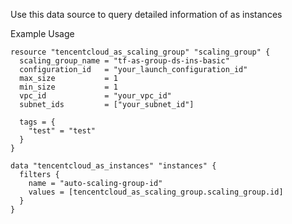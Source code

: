 Use this data source to query detailed information of as instances

Example Usage

```hcl
resource "tencentcloud_as_scaling_group" "scaling_group" {
  scaling_group_name = "tf-as-group-ds-ins-basic"
  configuration_id   = "your_launch_configuration_id"
  max_size           = 1
  min_size           = 1
  vpc_id             = "your_vpc_id"
  subnet_ids         = ["your_subnet_id"]

  tags = {
    "test" = "test"
  }
}

data "tencentcloud_as_instances" "instances" {
  filters {
	name = "auto-scaling-group-id"
	values = [tencentcloud_as_scaling_group.scaling_group.id]
  }
}
```